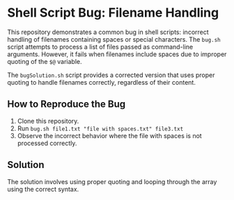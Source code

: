 # Shell Script Bug: Filename Handling

This repository demonstrates a common bug in shell scripts: incorrect handling of filenames containing spaces or special characters.  The `bug.sh` script attempts to process a list of files passed as command-line arguments. However, it fails when filenames include spaces due to improper quoting of the `$@` variable.

The `bugSolution.sh` script provides a corrected version that uses proper quoting to handle filenames correctly, regardless of their content.

## How to Reproduce the Bug

1. Clone this repository.
2. Run `bug.sh file1.txt "file with spaces.txt" file3.txt`
3. Observe the incorrect behavior where the file with spaces is not processed correctly.

## Solution

The solution involves using proper quoting and looping through the array using the correct syntax.